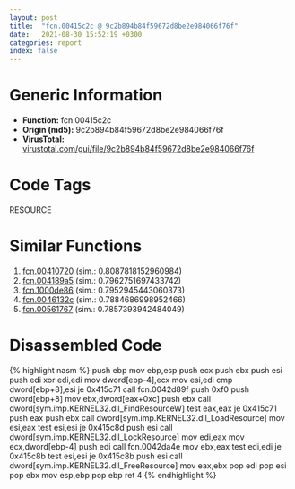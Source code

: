 ```yaml
---
layout: post
title:  "fcn.00415c2c @ 9c2b894b84f59672d8be2e984066f76f"
date:   2021-08-30 15:52:19 +0300
categories: report
index: false
---
```


# Generic Information
- **Function:** fcn.00415c2c
- **Origin (md5):** 9c2b894b84f59672d8be2e984066f76f
- **VirusTotal:** [virustotal.com/gui/file/9c2b894b84f59672d8be2e984066f76f][virustotal_ref]

# Code Tags
<span class="tag" id="RESOURCE">RESOURCE</span>


# Similar Functions

1. [fcn.00410720][similar_1_ref] (sim.: 0.8087818152960984)
2. [fcn.004189a5][similar_2_ref] (sim.: 0.7962751697433742)
3. [fcn.1000de86][similar_3_ref] (sim.: 0.7952945443060373)
4. [fcn.0046132c][similar_4_ref] (sim.: 0.7884686998952466)
5. [fcn.00561767][similar_5_ref] (sim.: 0.7857393942484049)


# Disassembled Code

{% highlight nasm %}
push ebp
mov ebp,esp
push ecx
push ebx
push esi
push edi
xor edi,edi
mov dword[ebp-4],ecx
mov esi,edi
cmp dword[ebp+8],esi
je 0x415c71
call fcn.0042d89f
push 0xf0
push dword[ebp+8]
mov ebx,dword[eax+0xc]
push ebx
call dword[sym.imp.KERNEL32.dll_FindResourceW]
test eax,eax
je 0x415c71
push eax
push ebx
call dword[sym.imp.KERNEL32.dll_LoadResource]
mov esi,eax
test esi,esi
je 0x415c8d
push esi
call dword[sym.imp.KERNEL32.dll_LockResource]
mov edi,eax
mov ecx,dword[ebp-4]
push edi
call fcn.0042da4e
mov ebx,eax
test edi,edi
je 0x415c8b
test esi,esi
je 0x415c8b
push esi
call dword[sym.imp.KERNEL32.dll_FreeResource]
mov eax,ebx
pop edi
pop esi
pop ebx
mov esp,ebp
pop ebp
ret 4
{% endhighlight %}


[similar_1_ref]: /report/fcn.00410720@9c2b894b84f59672d8be2e984066f76f
[similar_2_ref]: /report/fcn.004189a5@7b00dd8f2abf54a73bfb09681334ff78
[similar_3_ref]: /report/fcn.1000de86@e5d49e0823e602f2ee948ac39d32c1eb
[similar_4_ref]: /report/fcn.0046132c@9c2b894b84f59672d8be2e984066f76f
[similar_5_ref]: /report/fcn.00561767@14b20b07906a36e23f2230c8042160f2
[virustotal_ref]: https://www.virustotal.com/gui/file/9c2b894b84f59672d8be2e984066f76f